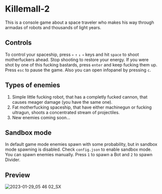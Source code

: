 # Killemall-2

This is a console game about a space traveler who makes his way through armadas of robots and thousands of light years.

## Controls

To control your spaceship, press `←` `↑` `↓` `→` keys and hit `space` to shoot motherfuckers ahead. Stop shooting to restore your energy. If you were shot by one of this fucking bastards, press `enter` and keep fucking them up. Press `esc` to pause the game. Also you can open infopanel by pressing `c`.

## Types of enemies

1. Simple little fucking robot, that has a completly fucked cannon, that causes meager damage (you have the same one).
2. Fat motherfucking spaceship, that have either machinegun or fucking ultragun, shoots a concentrated stream of projectiles.
3. New enemies coming soon...

## Sandbox mode

In default game mode enemies spawn with some probability, but in sandbox mode spawning is disabled. Check `config.json` to enable sandbox mode. You can spawn enemies manually. Press `1` to spawn a Bot and `2` to spawn Divider.

## Preview

![2023-01-29_05 46 02_SX](https://user-images.githubusercontent.com/106927553/215301607-007af59d-6fdb-45b9-a1d8-746089951f8e.gif)
